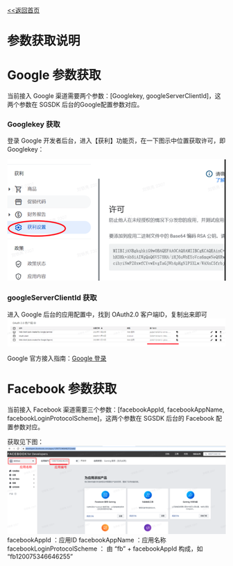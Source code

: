 [<<返回首页](/sdk-docs)

参数获取说明
======

# Google 参数获取
当前接入 Google 渠道需要两个参数：[Googlekey, googleServerClientId]，这两个参数在 SGSDK 后台的Google配置参数对应。

### Googlekey 获取

登录 Google 开发者后台，进入【获利】功能页，在一下图示中位置获取许可，即 Googlekey：

![image](../images/google-1.png)

### googleServerClientId 获取
进入 Google 后台的应用配置中，找到 OAuth2.0 客户端ID，复制出来即可
![image](../images/google-2.png)


Google 官方接入指南：[Google 登录](https://developers.google.com/identity/sign-in/android/start-integrating#configure_a_console_name_project)

# Facebook 参数获取
当前接入 Facebook 渠道需要三个参数：[facebookAppId, facebookAppName, facebookLoginProtocolScheme]，这两个参数在 SGSDK 后台的 Facebook 配置参数对应。

获取见下图：
![image](../images/facebook-1.png)
facebookAppId ：应用ID
facebookAppName ：应用名称
facebookLoginProtocolScheme ： 由 “fb” + facebookAppId 构成，如 “fb120075346646255”